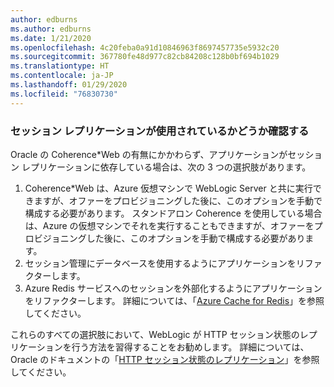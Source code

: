 ```yaml
---
author: edburns
ms.author: edburns
ms.date: 1/21/2020
ms.openlocfilehash: 4c20feba0a91d10846963f8697457735e5932c20
ms.sourcegitcommit: 367780fe48d977c82cb84208c128b0bf694b1029
ms.translationtype: HT
ms.contentlocale: ja-JP
ms.lasthandoff: 01/29/2020
ms.locfileid: "76830730"
---
```

### <a name="determine-whether-session-replication-is-used"></a>セッション レプリケーションが使用されているかどうか確認する

Oracle の Coherence*Web の有無にかかわらず、アプリケーションがセッション レプリケーションに依存している場合は、次の 3 つの選択肢があります。

1. Coherence*Web は、Azure 仮想マシンで WebLogic Server と共に実行できますが、オファーをプロビジョニングした後に、このオプションを手動で構成する必要があります。 スタンドアロン Coherence を使用している場合は、Azure の仮想マシンでそれを実行することもできますが、オファーをプロビジョニングした後に、このオプションを手動で構成する必要があります。
2. セッション管理にデータベースを使用するようにアプリケーションをリファクターします。
3. Azure Redis サービスへのセッションを外部化するようにアプリケーションをリファクターします。 詳細については、「[Azure Cache for Redis](/azure/azure-cache-for-redis/cache-overview)」を参照してください。

これらのすべての選択肢において、WebLogic が HTTP セッション状態のレプリケーションを行う方法を習得することをお勧めします。 詳細については、Oracle のドキュメントの「[HTTP セッション状態のレプリケーション](https://docs.oracle.com/en/middleware/fusion-middleware/weblogic-server/12.2.1.4/clust/failover.html#GUID-E13D8142-66BA-46A1-854F-4FC6F82992DD)」を参照してください。
